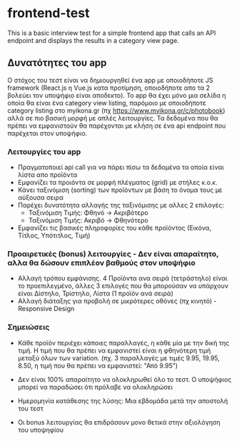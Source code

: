 # frontend-test
This is a basic interview test for a simple frontend app that calls an API endpoint and displays the results in a category view page.


## Δυνατότητες του app

Ο στόχος του τεστ είναι να δημιουργηθεί ένα app με οποιοδήποτε JS framework (React.js η Vue.js κατα προτίμηση, οποιοδήποτε απο τα 2 βολεύει τον υποψήφιο είναι αποδεκτο). Το app θα έχει μόνο μια σελίδα η οποία θα είναι ένα category view listing, παρόμοιο με οποιοδήποτε category listing στο myikona.gr (πχ https://www.myikona.gr/c/photobook) αλλά σε πιο βασική μορφή με απλές λειτουργίες. Τα δεδομένα που θα πρέπει να εμφανιστούν θα παρέχονται με κλήση σε ένα api endpoint που παρέχεται στον υποψήφιο.

### Λειτουργίες του app

- Πραγματοποιεί api call για να πάρει πίσω τα δεδομένα τα οποία είναι λίστα απο προϊόντα
- Εμφανίζει τα προιόντα σε μορφή πλέγματος (grid) με στήλες κ.ο.κ.
- Κάνει ταξινόμιση (sorting) των προϊόντων με βάση το όνομα τους με αύξουσα σειρα
- Παρέχει δυνατότητα αλλαγής της ταξινόμισης με αλλες 2 επιλογές:
  - Ταξινόμιση Τιμής: Φθηνό -> Ακριβότερο
  - Ταξινόμιση Τιμής: Ακριβό -> Φθηνότερο
- Εμφανίζει τις βασικές πληροφορίες του κάθε προϊόντος (Εικόνα, Τίτλος, Υπότιτλος, Τιμή)

### Προαιρετικές (bonus) λειτουργίες - Δεν είναι απαραίτητο, αλλα θα δώσουν επιπλέον βαθμούς στον υποψήφιο

- Αλλαγή τρόπου εμφάνισης. 4 Προϊόντα ανα σειρά (τετράστηλο) είναι το προεπιλεγμένο, άλλες 3 επιλογές που θα μπορούσαν να υπάρχουν είναι Δίστηλο, Τρίστηλο, Λίστα (1 προϊόν ανά σειρά)
- Αλλαγή διάταξης για προβολή σε μικρότερες οθόνες (πχ κινητό) - Responsive Design


### Σημειώσεις 

- Κάθε προϊόν περιέχει κάποιες παραλλαγές, η κάθε μία με την δική της τιμή. Η τιμή που θα πρέπει να εμφανιστεί είναι η φθηνότερη τιμή μεταξύ όλων των variation. (πχ. 3 παραλλαγές με τιμές 9.95, 19.95, 8.50, η τιμή που θα πρέπει να εμφανιστεί: "Από 9.95")



- Δεν είναι 100% απαραίτητο να ολοκληρωθεί όλο το τεστ. Ο υποψήφιος μπορεί να παραδώσει ότι πρόλαβε να ολοκληρώσει
- Ημερομηνία κατάθεσης της λύσης: Μια εβδομάδα μετά την αποστολή του τεστ
- Οι bonus λειτουργίας θα επιδράσουν μονο θετικά στην αξιολόγηση του υποψηφίου
